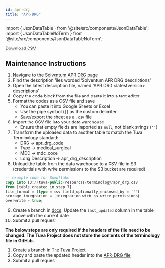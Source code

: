 ```yaml
---
id: apr-drg
title: "APR-DRG"
---
```


import { JsonDataTable } from '@site/src/components/JsonDataTable';
import { JsonDataTableNoTerm } from '@site/src/components/JsonDataTableNoTerm';

<JsonDataTable  jsonPath="nodes.seed\.the_tuva_project\.terminology__apr_drg.columns" />

<a href="https://tuva-public-resources.s3.amazonaws.com/versioned_terminology/latest/apr_drg.csv_0_0_0.csv.gz">Download CSV</a>

## Maintenance Instructions

1. Navigate to the [Solventum APR DRG page](https://www.solventum.com/en-us/home/h/f/b5005024009/)
2. Find the description files worded 'Solventum APR DRG descriptions'
3. Open the latest description file, named 'APR DRG &lt;latestversion&gt; descriptions'
4. Copy the code block from the file and paste it into a text editor.
5. Format the codes as a CSV file and save
    - You can paste it into Google Sheets or Excel
    - Use the pipe symbol (`|`) as the custom delimiter
    - Save/export the sheet as a `.csv` file
6. Import the CSV file into your data warehouse
    - Ensure that empty fields are imported as `null`, not blank strings (`''`)
7. Transform the uploaded data to another table to match the Tuva Terminology standard:
    - DRG → apr_drg_code
    - Type → medical_surgical
    - MDC → mdc_code
    - Long Description → apr_drg_description
8. Unload the table from the data warehouse to a CSV file in S3 (credentials with write permissions to the S3 bucket are required)
```sql
-- example code for Snowflake
copy into s3://tuva-public-resources/terminology/apr_drg.csv
from [table_created_in_step_7]
file_format = (type = csv field_optionally_enclosed_by = '"')
storage_integration = [integration_with_s3_write_permissions]
overwrite = true;
```
9. Create a branch in [docs](https://github.com/tuva-health/docs). Update the `last_updated` column in the table above with the current date
10. Submit a pull request

**The below steps are only required if the headers of the file need to be changed. The Tuva Project does not store the contents of the terminology file in GitHub.**

1. Create a branch in [The Tuva Project](https://github.com/tuva-health/tuva)
2. Copy and paste the updated header into the [APR-DRG file](https://github.com/tuva-health/tuva/blob/main/seeds/terminology/terminology__apr_drg.csv)
3. Submit a pull request
